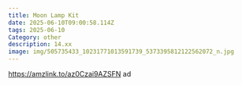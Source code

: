 ```yaml
---
title: Moon Lamp Kit
date: 2025-06-10T09:00:58.114Z
tags: 2025-06-10
Category: other
description: 14.xx
image: img/505735433_10231771013591739_5373395812122562072_n.jpg
---
```

https://amzlink.to/az0Czai9AZSFN ad